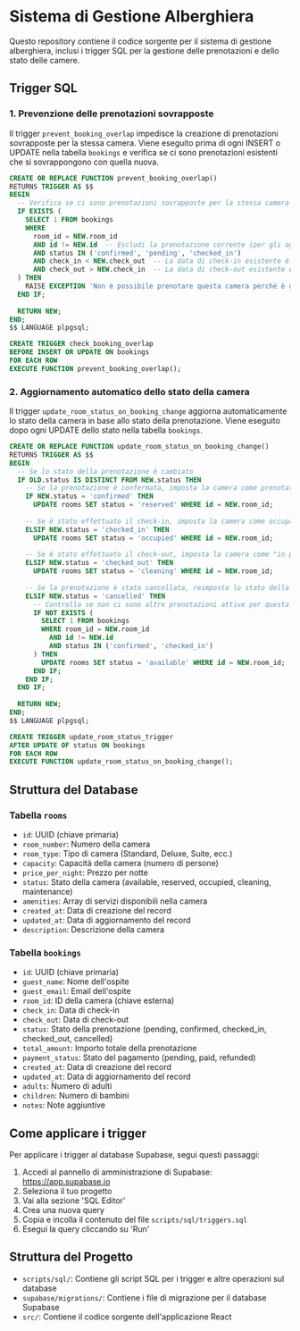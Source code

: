 # Sistema di Gestione Alberghiera

Questo repository contiene il codice sorgente per il sistema di gestione alberghiera, inclusi i trigger SQL per la gestione delle prenotazioni e dello stato delle camere.

## Trigger SQL

### 1. Prevenzione delle prenotazioni sovrapposte

Il trigger `prevent_booking_overlap` impedisce la creazione di prenotazioni sovrapposte per la stessa camera. Viene eseguito prima di ogni INSERT o UPDATE nella tabella `bookings` e verifica se ci sono prenotazioni esistenti che si sovrappongono con quella nuova.

```sql
CREATE OR REPLACE FUNCTION prevent_booking_overlap()
RETURNS TRIGGER AS $$
BEGIN
  -- Verifica se ci sono prenotazioni sovrapposte per la stessa camera
  IF EXISTS (
    SELECT 1 FROM bookings
    WHERE 
      room_id = NEW.room_id 
      AND id != NEW.id  -- Escludi la prenotazione corrente (per gli aggiornamenti)
      AND status IN ('confirmed', 'pending', 'checked_in')
      AND check_in < NEW.check_out  -- La data di check-in esistente è prima della data di check-out nuova
      AND check_out > NEW.check_in  -- La data di check-out esistente è dopo la data di check-in nuova
  ) THEN
    RAISE EXCEPTION 'Non è possibile prenotare questa camera perché è già occupata nelle date selezionate';
  END IF;
  
  RETURN NEW;
END;
$$ LANGUAGE plpgsql;

CREATE TRIGGER check_booking_overlap
BEFORE INSERT OR UPDATE ON bookings
FOR EACH ROW
EXECUTE FUNCTION prevent_booking_overlap();
```

### 2. Aggiornamento automatico dello stato della camera

Il trigger `update_room_status_on_booking_change` aggiorna automaticamente lo stato della camera in base allo stato della prenotazione. Viene eseguito dopo ogni UPDATE dello stato nella tabella `bookings`.

```sql
CREATE OR REPLACE FUNCTION update_room_status_on_booking_change()
RETURNS TRIGGER AS $$
BEGIN
  -- Se lo stato della prenotazione è cambiato
  IF OLD.status IS DISTINCT FROM NEW.status THEN
    -- Se la prenotazione è confermata, imposta la camera come prenotata
    IF NEW.status = 'confirmed' THEN
      UPDATE rooms SET status = 'reserved' WHERE id = NEW.room_id;
    
    -- Se è stato effettuato il check-in, imposta la camera come occupata
    ELSIF NEW.status = 'checked_in' THEN
      UPDATE rooms SET status = 'occupied' WHERE id = NEW.room_id;
    
    -- Se è stato effettuato il check-out, imposta la camera come "in pulizia"
    ELSIF NEW.status = 'checked_out' THEN
      UPDATE rooms SET status = 'cleaning' WHERE id = NEW.room_id;
    
    -- Se la prenotazione è stata cancellata, reimposta lo stato della camera a disponibile
    ELSIF NEW.status = 'cancelled' THEN
      -- Controlla se non ci sono altre prenotazioni attive per questa camera
      IF NOT EXISTS (
        SELECT 1 FROM bookings 
        WHERE room_id = NEW.room_id 
          AND id != NEW.id 
          AND status IN ('confirmed', 'checked_in')
      ) THEN
        UPDATE rooms SET status = 'available' WHERE id = NEW.room_id;
      END IF;
    END IF;
  END IF;
  
  RETURN NEW;
END;
$$ LANGUAGE plpgsql;

CREATE TRIGGER update_room_status_trigger
AFTER UPDATE OF status ON bookings
FOR EACH ROW
EXECUTE FUNCTION update_room_status_on_booking_change();
```

## Struttura del Database

### Tabella `rooms`

- `id`: UUID (chiave primaria)
- `room_number`: Numero della camera
- `room_type`: Tipo di camera (Standard, Deluxe, Suite, ecc.)
- `capacity`: Capacità della camera (numero di persone)
- `price_per_night`: Prezzo per notte
- `status`: Stato della camera (available, reserved, occupied, cleaning, maintenance)
- `amenities`: Array di servizi disponibili nella camera
- `created_at`: Data di creazione del record
- `updated_at`: Data di aggiornamento del record
- `description`: Descrizione della camera

### Tabella `bookings`

- `id`: UUID (chiave primaria)
- `guest_name`: Nome dell'ospite
- `guest_email`: Email dell'ospite
- `room_id`: ID della camera (chiave esterna)
- `check_in`: Data di check-in
- `check_out`: Data di check-out
- `status`: Stato della prenotazione (pending, confirmed, checked_in, checked_out, cancelled)
- `total_amount`: Importo totale della prenotazione
- `payment_status`: Stato del pagamento (pending, paid, refunded)
- `created_at`: Data di creazione del record
- `updated_at`: Data di aggiornamento del record
- `adults`: Numero di adulti
- `children`: Numero di bambini
- `notes`: Note aggiuntive

## Come applicare i trigger

Per applicare i trigger al database Supabase, segui questi passaggi:

1. Accedi al pannello di amministrazione di Supabase: https://app.supabase.io
2. Seleziona il tuo progetto
3. Vai alla sezione 'SQL Editor'
4. Crea una nuova query
5. Copia e incolla il contenuto del file `scripts/sql/triggers.sql`
6. Esegui la query cliccando su 'Run'

## Struttura del Progetto

- `scripts/sql/`: Contiene gli script SQL per i trigger e altre operazioni sul database
- `supabase/migrations/`: Contiene i file di migrazione per il database Supabase
- `src/`: Contiene il codice sorgente dell'applicazione React

